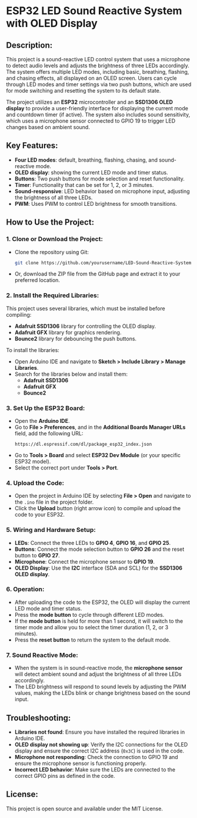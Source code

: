 # ESP32 LED Sound Reactive System with OLED Display

## Description:
This project is a sound-reactive LED control system that uses a microphone to detect audio levels and adjusts the brightness of three LEDs accordingly. The system offers multiple LED modes, including basic, breathing, flashing, and chasing effects, all displayed on an OLED screen. Users can cycle through LED modes and timer settings via two push buttons, which are used for mode switching and resetting the system to its default state.

The project utilizes an **ESP32** microcontroller and an **SSD1306 OLED display** to provide a user-friendly interface for displaying the current mode and countdown timer (if active). The system also includes sound sensitivity, which uses a microphone sensor connected to GPIO 19 to trigger LED changes based on ambient sound.

## Key Features:

- **Four LED modes**: default, breathing, flashing, chasing, and sound-reactive mode.
- **OLED display**: showing the current LED mode and timer status.
- **Buttons**: Two push buttons for mode selection and reset functionality.
- **Timer**: Functionality that can be set for 1, 2, or 3 minutes.
- **Sound-responsive**: LED behavior based on microphone input, adjusting the brightness of all three LEDs.
- **PWM**: Uses PWM to control LED brightness for smooth transitions.

## How to Use the Project:

### 1. Clone or Download the Project:
   - Clone the repository using Git:
     ```bash
     git clone https://github.com/yourusername/LED-Sound-Reactive-System.git
     ```
   - Or, download the ZIP file from the GitHub page and extract it to your preferred location.

### 2. Install the Required Libraries:
   This project uses several libraries, which must be installed before compiling:
   
   - **Adafruit SSD1306** library for controlling the OLED display.
   - **Adafruit GFX** library for graphics rendering.
   - **Bounce2** library for debouncing the push buttons.
   
   To install the libraries:
   - Open Arduino IDE and navigate to **Sketch > Include Library > Manage Libraries**.
   - Search for the libraries below and install them:
     - **Adafruit SSD1306**
     - **Adafruit GFX**
     - **Bounce2**

### 3. Set Up the ESP32 Board:
   - Open the **Arduino IDE**.
   - Go to **File > Preferences**, and in the **Additional Boards Manager URLs** field, add the following URL:
     ```
     https://dl.espressif.com/dl/package_esp32_index.json
     ```
   - Go to **Tools > Board** and select **ESP32 Dev Module** (or your specific ESP32 model).
   - Select the correct port under **Tools > Port**.

### 4. Upload the Code:
   - Open the project in Arduino IDE by selecting **File > Open** and navigate to the `.ino` file in the project folder.
   - Click the **Upload** button (right arrow icon) to compile and upload the code to your ESP32.

### 5. Wiring and Hardware Setup:
   - **LEDs**: Connect the three LEDs to **GPIO 4**, **GPIO 16**, and **GPIO 25**.
   - **Buttons**: Connect the mode selection button to **GPIO 26** and the reset button to **GPIO 27**.
   - **Microphone**: Connect the microphone sensor to **GPIO 19**.
   - **OLED Display**: Use the **I2C** interface (SDA and SCL) for the **SSD1306 OLED display**.

### 6. Operation:
   - After uploading the code to the ESP32, the OLED will display the current LED mode and timer status.
   - Press the **mode button** to cycle through different LED modes. 
   - If the **mode button** is held for more than 1 second, it will switch to the timer mode and allow you to select the timer duration (1, 2, or 3 minutes).
   - Press the **reset button** to return the system to the default mode.

### 7. Sound Reactive Mode:
   - When the system is in sound-reactive mode, the **microphone sensor** will detect ambient sound and adjust the brightness of all three LEDs accordingly.
   - The LED brightness will respond to sound levels by adjusting the PWM values, making the LEDs blink or change brightness based on the sound input.

## Troubleshooting:
- **Libraries not found**: Ensure you have installed the required libraries in Arduino IDE.
- **OLED display not showing up**: Verify the I2C connections for the OLED display and ensure the correct I2C address (`0x3C`) is used in the code.
- **Microphone not responding**: Check the connection to GPIO 19 and ensure the microphone sensor is functioning properly.
- **Incorrect LED behavior**: Make sure the LEDs are connected to the correct GPIO pins as defined in the code.

## License:
This project is open source and available under the MIT License.
